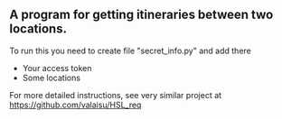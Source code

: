 ## A program for getting itineraries between two locations. 

To run this you need to create file "secret_info.py" and add there

- Your access token
- Some locations

For more detailed instructions, see very similar project at https://github.com/valaisu/HSL_req
